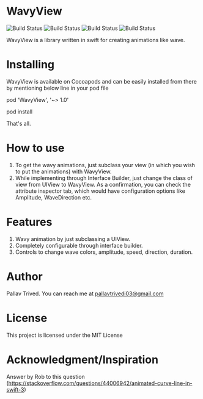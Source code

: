 # WavyView 

![Build Status](https://travis-ci.org/joemccann/dillinger.svg?branch=master)
![Build Status](https://cocoapod-badges.herokuapp.com/v/WavyView/badge.png)
![Build Status](https://cocoapod-badges.herokuapp.com/p/WavyView/badge.png)
![Build Status](https://cocoapod-badges.herokuapp.com/l/WavyView/badge.(png|svg)
)


WavyView is a library written in swift for creating animations like wave.

# Installing
WavyView is available on Cocoapods and can be easily installed from there by mentioning below line in your pod file

pod 'WavyView', '~> 1.0'

pod install

That's all.


# How to use
1. To get the wavy animations, just subclass your view (in which you wish to put the animations) with WavyView.
2. While implementing through Interface Builder, just change the class of view from UIView to WavyView. As a confirmation, you can check the attribute inspector tab, which would have configuration options like Amplitude, WaveDirection etc.


# Features
1. Wavy animation by just subclassing a UIView.
2. Completely configurable through interface builder.
3. Controls to change wave colors, amplitude, speed, direction, duration.

# Author
Pallav Trived. You can reach me at pallavtrivedi03@gmail.com

# License
This project is licensed under the MIT License

# Acknowledgment/Inspiration
Answer by Rob to this question (https://stackoverflow.com/questions/44006942/animated-curve-line-in-swift-3)

